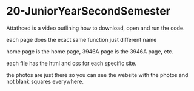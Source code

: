 # 20-JuniorYearSecondSemester

Attathced is a video outlining how to download, open and run the code.

each page does the exact same function just different name

home page is the home page, 3946A page is the 3946A page, etc.

each file has the html and css for each specific site.

the photos are just there so you can see the website with the photos and not blank squares everywhere.
